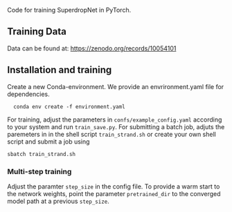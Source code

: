 Code for training SuperdropNet in PyTorch. 

## Training Data
Data can be found at: https://zenodo.org/records/10054101

## Installation and training
Create a new Conda-environment. We provide an envrironment.yaml file for dependencies.
```
  conda env create -f environment.yaml
```
For training, adjust the parameters in ``confs/example_config.yaml`` according to your system and run ``train_save.py``.
For submitting a batch job, adjuts the paremeters in in the shell script ``train_strand.sh`` or create your own shell script and submit a job using 
```
sbatch train_strand.sh
```
### Multi-step training

Adjust the paramter ``step_size`` in the config file. 
To provide a warm start to the network weights, point the parameter ``pretrained_dir`` to the converged model path at a previous ``step_size``.

